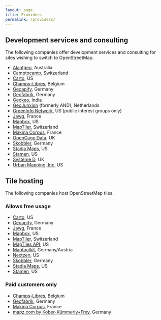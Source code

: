 ```yaml
---
layout: page
title: Providers
permalink: /providers/
---
```


## Development services and consulting

The following companies offer development services and consulting for sites wishing to switch to OpenStreetMap.

* [Alantgeo](https://www.alantgeo.com.au), Australia
* [Camptocamp](https://camptocamp.com/), Switzerland
* [Carto](https://carto.com/), US
* [Champs-Libres](https://www.champs-libres.coop/), Belgium
* [Geoapify](https://www.geoapify.com/), Germany
* [Geofabrik](https://www.geofabrik.de/), Germany
* [Geokeo](https://www.geokeo.com/), India
* [GeoJunxion](https://www.geojunxion.com/) (formerly AND), Netherlands
* [GreenInfo Network](https://www.greeninfo.org/), US (public interest groups only)
* [Jawg](https://www.jawg.io/), France
* [Mapbox](https://www.mapbox.com/), US
* [MapTiler](https://www.maptiler.com/), Switzerland
* [Makina Corpus](http://makina-corpus.com/), France
* [OpenCage Data](http://opencagedata.com/), UK
* [Skobbler](http://developer.skobbler.com/), Germany
* [Stadia Maps](https://stadiamaps.com), US
* [Stamen](http://www.stamen.com/), US
* [Système D](http://www.systemeD.net/openstreetmap "OpenStreetMap consultancy by Richard Fairhurst"), UK
* [Urban Mapping, Inc](http://www.urbanmapping.com/), US

## Tile hosting

The following companies host OpenStreetMap tiles.

### Allows free usage

* [Carto](https://carto.com/), US
* [Geoapify](https://www.geoapify.com/api/map-tiles/), Germany
* [Jawg](https://www.jawg.io/), France
* [Mapbox](http://mapbox.com/), US
* [MapTiler](https://www.maptiler.com/), Switzerland
* [MapTiles API](https://www.maptilesapi.com/), US
* [Maptoolkit](https://www.maptoolkit.com/), Germany/Austria
* [Nextzen](https://www.nextzen.org/), US
* [Skobbler](http://developer.skobbler.com/), Germany
* [Stadia Maps](https://stadiamaps.com), US
* [Stamen](http://www.stamen.com/), US

### Paid customers only

* [Champs-Libres](https://www.champs-libres.coop/), Belgium
* [Geofabrik](https://www.geofabrik.de/maps/rendering.html), Germany
* [Makina Corpus](https://makina-corpus.com/), France
* [mapz.com by Kober-Kümmerly+Frey](https://www.mapz.com/), Germany

